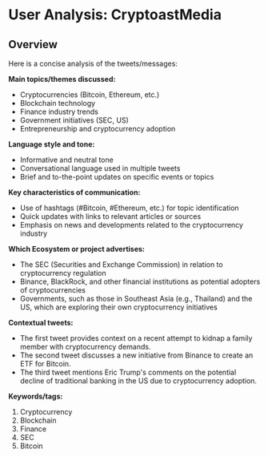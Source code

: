# User Analysis: CryptoastMedia

## Overview

Here is a concise analysis of the tweets/messages:

**Main topics/themes discussed:**

* Cryptocurrencies (Bitcoin, Ethereum, etc.)
* Blockchain technology
* Finance industry trends
* Government initiatives (SEC, US)
* Entrepreneurship and cryptocurrency adoption

**Language style and tone:**

* Informative and neutral tone
* Conversational language used in multiple tweets
* Brief and to-the-point updates on specific events or topics

**Key characteristics of communication:**

* Use of hashtags (#Bitcoin, #Ethereum, etc.) for topic identification
* Quick updates with links to relevant articles or sources
* Emphasis on news and developments related to the cryptocurrency industry

**Which Ecosystem or project advertises:**

* The SEC (Securities and Exchange Commission) in relation to cryptocurrency regulation
* Binance, BlackRock, and other financial institutions as potential adopters of cryptocurrencies
* Governments, such as those in Southeast Asia (e.g., Thailand) and the US, which are exploring their own cryptocurrency initiatives

**Contextual tweets:**

* The first tweet provides context on a recent attempt to kidnap a family member with cryptocurrency demands.
* The second tweet discusses a new initiative from Binance to create an ETF for Bitcoin.
* The third tweet mentions Eric Trump's comments on the potential decline of traditional banking in the US due to cryptocurrency adoption.

**Keywords/tags:**

1. Cryptocurrency
2. Blockchain
3. Finance
4. SEC
5. Bitcoin